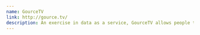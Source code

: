 ```yaml
---
name: GourceTV
link: http://gource.tv/
description: An exercise in data as a service, GourceTV allows people to add their Github repository and have it rendered and automatically uploaded to a Youtube channel.
---
```

